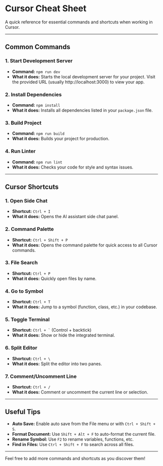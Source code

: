 # Cursor Cheat Sheet

A quick reference for essential commands and shortcuts when working in Cursor.

---

## Common Commands

### 1. Start Development Server
- **Command:** `npm run dev`
- **What it does:** Starts the local development server for your project. Visit the provided URL (usually http://localhost:3000) to view your app.

### 2. Install Dependencies
- **Command:** `npm install`
- **What it does:** Installs all dependencies listed in your `package.json` file.

### 3. Build Project
- **Command:** `npm run build`
- **What it does:** Builds your project for production.

### 4. Run Linter
- **Command:** `npm run lint`
- **What it does:** Checks your code for style and syntax issues.

---

## Cursor Shortcuts

### 1. Open Side Chat
- **Shortcut:** `Ctrl + I`
- **What it does:** Opens the AI assistant side chat panel.

### 2. Command Palette
- **Shortcut:** `Ctrl + Shift + P`
- **What it does:** Opens the command palette for quick access to all Cursor commands.

### 3. File Search
- **Shortcut:** `Ctrl + P`
- **What it does:** Quickly open files by name.

### 4. Go to Symbol
- **Shortcut:** `Ctrl + T`
- **What it does:** Jump to a symbol (function, class, etc.) in your codebase.

### 5. Toggle Terminal
- **Shortcut:** `` Ctrl + ` `` (Control + backtick)
- **What it does:** Show or hide the integrated terminal.

### 6. Split Editor
- **Shortcut:** `Ctrl + \`
- **What it does:** Split the editor into two panes.

### 7. Comment/Uncomment Line
- **Shortcut:** `Ctrl + /`
- **What it does:** Comment or uncomment the current line or selection.

---

## Useful Tips

- **Auto Save:** Enable auto save from the File menu or with `Ctrl + Shift + S`.
- **Format Document:** Use `Shift + Alt + F` to auto-format the current file.
- **Rename Symbol:** Use `F2` to rename variables, functions, etc.
- **Find in Files:** Use `Ctrl + Shift + F` to search across all files.

---

Feel free to add more commands and shortcuts as you discover them! 